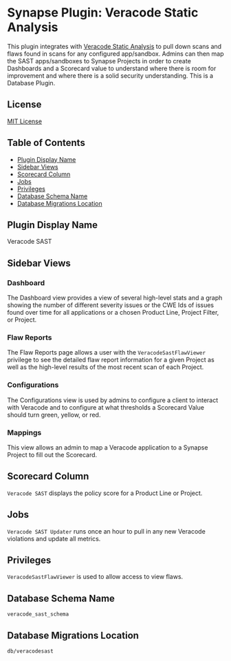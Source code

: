 # Synapse Plugin: Veracode Static Analysis
This plugin integrates with [Veracode Static Analysis](https://www.veracode.com/products/binary-static-analysis-sast) to pull down scans and flaws found in scans for any configured app/sandbox. Admins can then map the SAST apps/sandboxes to Synapse Projects in order to create Dashboards and a Scorecard value to understand where there is room for improvement and where there is a solid security understanding. This is a Database Plugin.

## License
[MIT License](https://opensource.org/licenses/MIT)

## Table of Contents
- [Plugin Display Name](#plugin-display-name)
- [Sidebar Views](#sidebar-views)
- [Scorecard Column](#scorecard-column)
- [Jobs](#jobs)
- [Privileges](#privileges)
- [Database Schema Name](#database-schema-name)
- [Database Migrations Location](#database-migrations-location)

## Plugin Display Name
Veracode SAST

## Sidebar Views

### Dashboard
The Dashboard view provides a view of several high-level stats and a graph showing the number of different severity issues or the CWE Ids of issues found over time for all applications or a chosen Product Line, Project Filter, or Project.

### Flaw Reports
The Flaw Reports page allows a user with the `VeracodeSastFlawViewer` privilege to see the detailed flaw report information for a given Project as well as the high-level results of the most recent scan of each Project.

### Configurations
The Configurations view is used by admins to configure a client to interact with Veracode and to configure at what thresholds a Scorecard Value should turn green, yellow, or red.

### Mappings
This view allows an admin to map a Veracode application to a Synapse Project to fill out the Scorecard.

## Scorecard Column
`Veracode SAST` displays the policy score for a Product Line or Project.

## Jobs
`Veracode SAST Updater` runs once an hour to pull in any new Veracode violations and update all metrics.

## Privileges
`VeracodeSastFlawViewer` is used to allow access to view flaws.

## Database Schema Name
`veracode_sast_schema`

## Database Migrations Location
`db/veracodesast`

